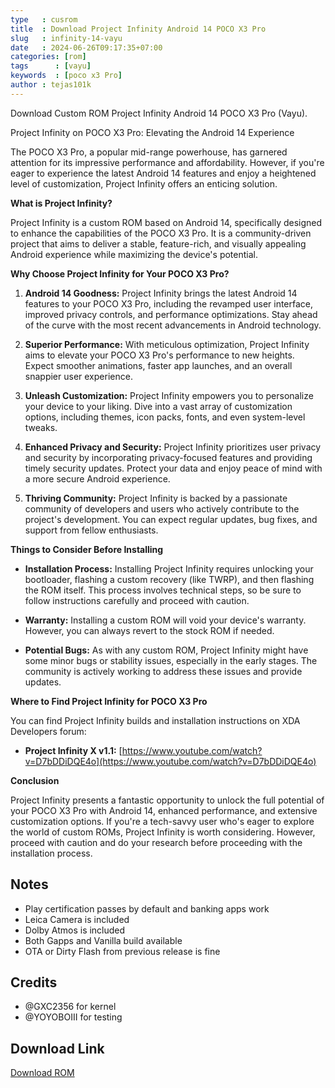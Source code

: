 ```yaml
---
type   : cusrom
title  : Download Project Infinity Android 14 POCO X3 Pro
slug   : infinity-14-vayu
date   : 2024-06-26T09:17:35+07:00
categories: [rom]
tags      : [vayu]
keywords  : [poco x3 Pro]
author : tejas101k
---
```


Download Custom ROM Project Infinity Android 14 POCO X3 Pro (Vayu).

Project Infinity on POCO X3 Pro: Elevating the Android 14 Experience

The POCO X3 Pro, a popular mid-range powerhouse, has garnered attention for its impressive performance and affordability. However, if you're eager to experience the latest Android 14 features and enjoy a heightened level of customization, Project Infinity offers an enticing solution.

**What is Project Infinity?**

Project Infinity is a custom ROM based on Android 14, specifically designed to enhance the capabilities of the POCO X3 Pro. It is a community-driven project that aims to deliver a stable, feature-rich, and visually appealing Android experience while maximizing the device's potential.

**Why Choose Project Infinity for Your POCO X3 Pro?**

1. **Android 14 Goodness:** Project Infinity brings the latest Android 14 features to your POCO X3 Pro, including the revamped user interface, improved privacy controls, and performance optimizations. Stay ahead of the curve with the most recent advancements in Android technology.

2. **Superior Performance:** With meticulous optimization, Project Infinity aims to elevate your POCO X3 Pro's performance to new heights. Expect smoother animations, faster app launches, and an overall snappier user experience.

3. **Unleash Customization:** Project Infinity empowers you to personalize your device to your liking. Dive into a vast array of customization options, including themes, icon packs, fonts, and even system-level tweaks.

4. **Enhanced Privacy and Security:** Project Infinity prioritizes user privacy and security by incorporating privacy-focused features and providing timely security updates. Protect your data and enjoy peace of mind with a more secure Android experience.

5. **Thriving Community:** Project Infinity is backed by a passionate community of developers and users who actively contribute to the project's development. You can expect regular updates, bug fixes, and support from fellow enthusiasts.

**Things to Consider Before Installing**

* **Installation Process:** Installing Project Infinity requires unlocking your bootloader, flashing a custom recovery (like TWRP), and then flashing the ROM itself. This process involves technical steps, so be sure to follow instructions carefully and proceed with caution.

* **Warranty:** Installing a custom ROM will void your device's warranty. However, you can always revert to the stock ROM if needed.

* **Potential Bugs:** As with any custom ROM, Project Infinity might have some minor bugs or stability issues, especially in the early stages. The community is actively working to address these issues and provide updates.

**Where to Find Project Infinity for POCO X3 Pro**

You can find Project Infinity builds and installation instructions on XDA Developers forum: 

* **Project Infinity X v1.1:** [https://www.youtube.com/watch?v=D7bDDiDQE4o](https://www.youtube.com/watch?v=D7bDDiDQE4o)

**Conclusion**

Project Infinity presents a fantastic opportunity to unlock the full potential of your POCO X3 Pro with Android 14, enhanced performance, and extensive customization options. If you're a tech-savvy user who's eager to explore the world of custom ROMs, Project Infinity is worth considering. However, proceed with caution and do your research before proceeding with the installation process.

## Notes
- Play certification passes by default and banking apps work
- Leica Camera is included
- Dolby Atmos is included
- Both Gapps and Vanilla build available
- OTA or Dirty Flash from previous release is fine

## Credits
- @GXC2356 for kernel
- @YOYOBOIII for testing


## Download Link
[Download ROM](https://www.pling.com/p/2160722/)
